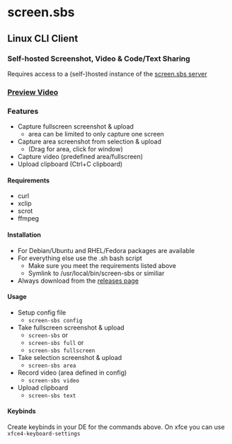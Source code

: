 # screen.sbs
## Linux CLI Client
### Self-hosted Screenshot, Video & Code/Text Sharing
Requires access to a (self-)hosted instance of the [screen.sbs server](https://github.com/screen-sbs/server)
<br>

### [Preview Video](https://screen.sbs/vcogk49hp5j)

### Features
- Capture fullscreen screenshot & upload
  - area can be limited to only capture one screen
- Capture area screenshot from selection & upload
  - (Drag for area, click for window)
- Capture video (predefined area/fullscreen)
- Upload clipboard (Ctrl+C clipboard)

#### Requirements
- curl
- xclip
- scrot
- ffmpeg

#### Installation
- For Debian/Ubuntu and RHEL/Fedora packages are available
- For everything else use the .sh bash script
  - Make sure you meet the requirements listed above
  - Symlink to /usr/local/bin/screen-sbs or similiar
- Always download from the [releases page](https://github.com/screen-sbs/client-linux/releases/latest)

#### Usage
- Setup config file
  - ```screen-sbs config```
- Take fullscreen screenshot & upload
  - ```screen-sbs``` or
  - ```screen-sbs full``` or
  - ```screen-sbs fullscreen```
- Take selection screenshot & upload
  - ```screen-sbs area```
- Record video (area defined in config)
  - ```screen-sbs video```
- Upload clipboard
  - ```screen-sbs text```


#### Keybinds
Create keybinds in your DE for the commands above.
On xfce you can use ```xfce4-keyboard-settings```
